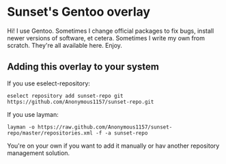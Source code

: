 # Sunset's Gentoo overlay

Hi! I use Gentoo. Sometimes I change official packages to fix bugs, install newer versions of software, et cetera. Sometimes I write my own from scratch. They're all available here. Enjoy.

## Adding this overlay to your system

If you use eselect-repository:

```
eselect repository add sunset-repo git https://github.com/Anonymous1157/sunset-repo.git
```

If you use layman:

```
layman -o https://raw.github.com/Anonymous1157/sunset-repo/master/repositories.xml -f -a sunset-repo
```

You're on your own if you want to add it manually or hav another repository management solution.
